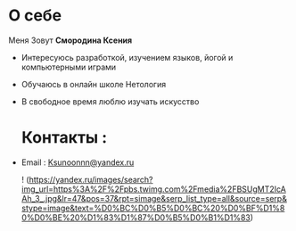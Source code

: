# О себе

Меня Зовут **Смородина Ксения**

- Интересуюсь разработкой, изучением языков, йогой и компьютерными играми
- Обучаюсь в онлайн школе Нетология
- В свободное время люблю изучать искусство

  # Контакты :
- Email : Ksunoonnn@yandex.ru

  ! (https://yandex.ru/images/search?img_url=https%3A%2F%2Fpbs.twimg.com%2Fmedia%2FBSUgMT2IcAAh_3_.jpg&lr=47&pos=37&rpt=simage&serp_list_type=all&source=serp&stype=image&text=%D0%BC%D0%B5%D0%BC%20%D0%BF%D1%80%D0%BE%20%D1%83%D1%87%D0%B5%D0%B1%D1%83)
